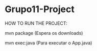 # Grupo11-Project

HOW TO RUN THE PROJECT:

mvn package (Espera os downloads)

mvn exec:java (Para executar o App.java)
